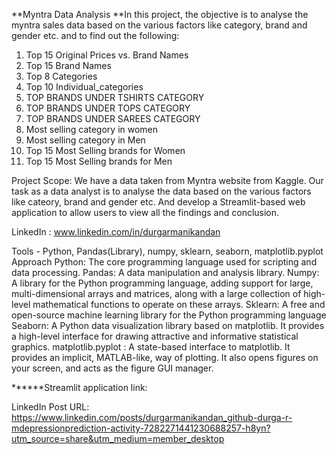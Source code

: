 **Myntra Data Analysis
**In this project, the objective is to analyse the myntra sales data based on the various factors like category, brand and gender etc. and to find out the following: 
1. Top 15 Original Prices vs. Brand Names
2. Top 15 Brand Names
3. Top 8 Categories
4. Top 10 Individual_categories
5. TOP BRANDS UNDER TSHIRTS CATEGORY
6. TOP BRANDS UNDER TOPS CATEGORY
7. TOP BRANDS UNDER SAREES CATEGORY
8. Most selling category in women
9. Most selling category in Men
10. Top 15 Most Selling brands for Women
11. Top 15 Most Selling brands for Men

Project Scope: We have a data taken from Myntra website from Kaggle. Our task as a data analyst is to analyse the data based on the various factors like cateory, brand and gender etc. 
And develop a Streamlit-based web application to allow users to view all the findings and conclusion.

LinkedIn : www.linkedin.com/in/durgarmanikandan

Tools - Python, Pandas(Library), numpy, sklearn, seaborn, matplotlib.pyplot
Approach 
Python: The core programming language used for scripting and data processing. 
Pandas: A data manipulation and analysis library. 
Numpy: A library for the Python programming language, adding support for large, multi-dimensional arrays and matrices, along with a large collection of high-level mathematical functions to operate on these arrays. 
Sklearn: A free and open-source machine learning library for the Python programming language 
Seaborn: A Python data visualization library based on matplotlib. It provides a high-level interface for drawing attractive and informative statistical graphics. 
matplotlib.pyplot : A state-based interface to matplotlib. It provides an implicit, MATLAB-like, way of plotting. It also opens figures on your screen, and acts as the figure GUI manager. 


******Streamlit application link: 

LinkedIn Post URL: https://www.linkedin.com/posts/durgarmanikandan_github-durga-r-mdepressionprediction-activity-7282271441230688257-h8yn?utm_source=share&utm_medium=member_desktop

